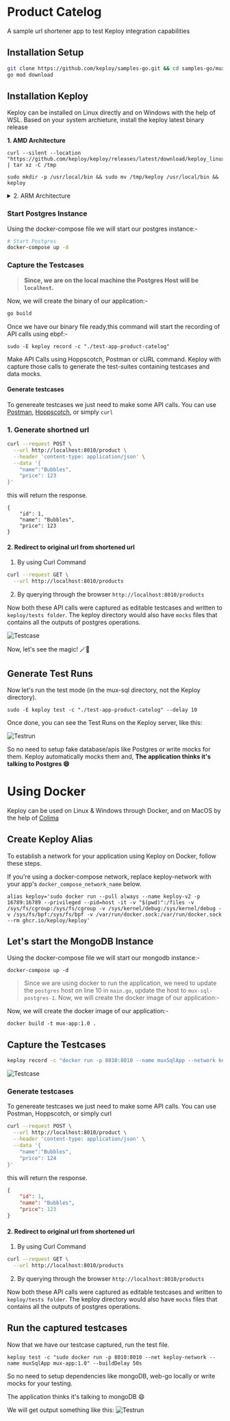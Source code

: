 # Product Catelog
A sample url shortener app to test Keploy integration capabilities

## Installation Setup

```bash
git clone https://github.com/keploy/samples-go.git && cd samples-go/mux-sql
go mod download
```

## Installation Keploy

Keploy can be installed on Linux directly and on Windows with the help of WSL. Based on your system archieture, install the keploy latest binary release

**1. AMD Architecture**

```shell
curl --silent --location "https://github.com/keploy/keploy/releases/latest/download/keploy_linux_amd64.tar.gz" | tar xz -C /tmp

sudo mkdir -p /usr/local/bin && sudo mv /tmp/keploy /usr/local/bin && keploy
```

<details>
<summary> 2. ARM Architecture </summary>

```shell
curl --silent --location "https://github.com/keploy/keploy/releases/latest/download/keploy_linux_arm64.tar.gz" | tar xz -C /tmp

sudo mkdir -p /usr/local/bin && sudo mv /tmp/keploy /usr/local/bin && keploy
```

</details>

### Start Postgres Instance 

Using the docker-compose file we will start our postgres instance:-

```bash
# Start Postgres
docker-compose up -d
```
### Capture the Testcases

> **Since, we are on the local machine the Postgres Host will be `localhost`.**

Now, we will create the binary of our application:-

```zsh
go build
```

Once we have our binary file ready,this command will start the recording of API calls using ebpf:-

```shell
sudo -E keploy record -c "./test-app-product-catelog"
```

Make API Calls using Hoppscotch, Postman or cURL command. Keploy with capture those calls to generate the test-suites containing testcases and data mocks.

#### Generate testcases

To genereate testcases we just need to make some API calls. You can use [Postman](https://www.postman.com/), [Hoppscotch](https://hoppscotch.io/), or simply `curl`

### 1. Generate shortned url

```bash
curl --request POST \
  --url http://localhost:8010/product \
  --header 'content-type: application/json' \
  --data '{
    "name":"Bubbles", 
    "price": 123
}'
```
this will return the response. 
```
{
    "id": 1,
    "name": "Bubbles",
    "price": 123
}
```

#### 2. Redirect to original url from shortened url
1. By using Curl Command
```bash
curl --request GET \
  --url http://localhost:8010/products
```

2. By querying through the browser `http://localhost:8010/products`

Now both these API calls were captured as editable testcases and written to ``keploy/tests folder``. The keploy directory would also have `mocks` files that contains all the outputs of postgres operations. 

![Testcase](./img/testcase.png?raw=true)

Now, let's see the magic! 🪄💫

## Generate Test Runs

Now let's run the test mode (in the mux-sql directory, not the Keploy directory).

```shell
sudo -E keploy test -c "./test-app-product-catelog" --delay 10
```

Once done, you can see the Test Runs on the Keploy server, like this:

![Testrun](./img/testrun.png?raw=true)

So no need to setup fake database/apis like Postgres or write mocks for them. Keploy automatically mocks them and, **The application thinks it's talking to Postgres 😄**

# Using Docker

Keploy can be used on Linux & Windows through Docker, and on MacOS by the help of [Colima](https://docs.keploy.io/docs/server/macos/installation/#using-colima)

## Create Keploy Alias
To establish a network for your application using Keploy on Docker, follow these steps.

If you're using a docker-compose network, replace keploy-network with your app's `docker_compose_network_name` below.

```shell
alias keploy='sudo docker run --pull always --name keploy-v2 -p 16789:16789 --privileged --pid=host -it -v "$(pwd)":/files -v /sys/fs/cgroup:/sys/fs/cgroup -v /sys/kernel/debug:/sys/kernel/debug -v /sys/fs/bpf:/sys/fs/bpf -v /var/run/docker.sock:/var/run/docker.sock --rm ghcr.io/keploy/keploy'
```
## Let's start the MongoDB Instance
Using the docker-compose file we will start our mongodb instance:-

```shell
docker-compose up -d
```
> Since we are using docker to run the application, we need to update the `postgres` host on line 10 in `main.go`, update the host to `mux-sql-postgres-1`.
Now, we will create the docker image of our application:-

Now, we will create the docker image of our application:-

```shell
docker build -t mux-app:1.0 .
```

## Capture the Testcases

```zsh
keploy record -c "docker run -p 8010:8010 --name muxSqlApp --network keploy-network mux-app:1.0" --buildDelay 50s
```

![Testcase](./img/testcase.png?raw=true)

### Generate testcases
To genereate testcases we just need to make some API calls. You can use Postman, Hoppscotch, or simply curl

```bash
curl --request POST \
  --url http://localhost:8010/product \
  --header 'content-type: application/json' \
  --data '{
    "name":"Bubbles", 
    "price": 124
}'
```
this will return the response. 

```json
{
    "id": 1,
    "name": "Bubbles",
    "price": 123
}
```

#### 2. Redirect to original url from shortened url
1. By using Curl Command
```bash
curl --request GET \
  --url http://localhost:8010/products
```

2. By querying through the browser `http://localhost:8010/products`

Now both these API calls were captured as editable testcases and written to ``keploy/tests folder``. The keploy directory would also have `mocks` files that contains all the outputs of postgres operations.

## Run the captured testcases
Now that we have our testcase captured, run the test file.

```shell
keploy test -c "sudo docker run -p 8010:8010 --net keploy-network --name muxSqlApp mux-app:1.0" --buildDelay 50s
```
So no need to setup dependencies like mongoDB, web-go locally or write mocks for your testing.

The application thinks it's talking to mongoDB 😄

We will get output something like this:
![Testrun](./img/testrun.png?raw=true)
